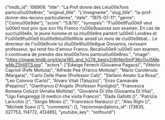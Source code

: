 {"tmdb_id": 106909, "title": "La Prof donne des Le\u00e7ons particuli\u00e8res", "original_title": "L'Insegnante", "slug_title": "la-prof-donne-des-lecons-particulieres", "date": "1975-07-11", "genre": ["Com\u00e9die"], "score": "5.8/10", "synopsis": "F\u00e9f\u00e9 veut \u00e0 tout prix que son fils Franco r\u00e9ussisse son examen. En cas de succ\u00e8s, le jeune homme et sa m\u00e8re partent \u00e0 Londres et F\u00e9f\u00e9 b\u00e9n\u00e9ficie ainsid'un mois de c\u00e9libat... Le directeur de l'\u00e9cole lui d\u00e9l\u00e8gue Giovanna, ravissant professeur, qui rend fou d'amour Franco. Recal\u00e9 \u00e0 son examen, il continuera de prendre des le\u00e7ons particuli\u00e8res.", "image": "https://image.tmdb.org/t/p/w185_and_h278_bestv2/8hNni5mP36cOvJ5MewMcZ5HI9TS.jpg", "actors": ["Edwige Fenech (Giovanna Pagaus)", "Vittorio Caprioli (Fefe Mottola)", "Alfredo Pea (Franco Mottola)", "Mario Carotenuto (Margara)", "Carlo Delle Piane (Professor Cali)", "Stefano Amato (La Rosa)", "Leo Colonna (Carlo)", "Alvaro Vitali (Tatuzzo)", "Enzo Cannavale (Peppino)", "Gianfranco D'Angelo (Professor Puntiglio)", "Francesca Romana Coluzzi (Amalia Mottola)", "Giovanna Di Vita (Giovanna Di Vita)", "Ugo Fangareggi (Il medico che visita Franco)", "Dada Gallotti ()", "Patrizia Laricchio ()", "Sergio Mineo ()", "Francesco Narducci ()", "Alex Righi ()", "Michele Soavi ()"], "comments": [], "recommandations_id": [73835, 327753, 114772, 412485], "youtube_key": "notfound"}